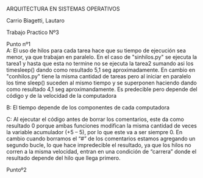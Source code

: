 ARQUITECTURA EN SISTEMAS OPERATIVOS

Carrio Biagetti, Lautaro
			
Trabajo Practico Nº3

Punto nº1		
A: El uso de hilos para cada tarea hace que su tiempo de ejecución sea menor, ya que trabajan en paralelo. En el caso de "sinhilos.py" se ejecuta la tarea1 y hasta que esta no termine no se ejecuta la tarea2 sumando asi los timesleep() dando como resultado 5,1 seg aproximadamente. En cambio en "conhilos.py" tiene la misma cantidad de tareas pero al iniciar en paralelo los time sleep() suceden al mismo tiempo y se superponen haciendo dando como resultado 4,1 seg aproximandamente. Es predecible pero depende del código y de la velocidad de la computadora
			
B: El tiempo depende de los componentes de cada computadora
			
C: Al ejecutar el código antes de borrar los comentarios, este da como resultado 0 porque ambas funciones modifican la misma cantidad de veces la variable acumulador (+5 – 5), por lo que este va a ser siempre 0. En cambio cuando borramos el “#” de los comentarios estamos agregando un segundo bucle, lo que hace impredecible el resultado, ya que los hilos no corren a la misma velocidad, entran en una condición de “carrera” donde el resultado depende del hilo que llega primero.

Puntoº2
